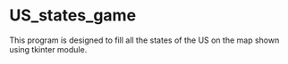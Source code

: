 # US_states_game
This program is designed to fill all the states of the US on the map shown using tkinter module.
